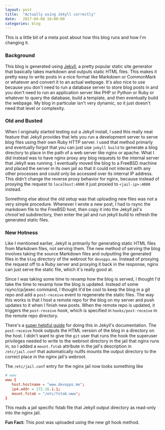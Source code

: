 ```yaml
---
layout: post
title:  "Actually using Jekyll correctly"
date:   2017-04-08 18:00:00
categories: blog
---
```


This is a little bit of a meta post about how this blog runs and how I'm changing it.

### Background

This blog is generated using [Jekyll](https://jekyllrb.com), a pretty popular static site generator that basically takes markdown and outputs static HTML files. This makes it pretty easy to write posts in a nice format like Markdown or CommonMark or whatever and convert it to an actual webpage. It's also nice to use because you don't need to run a database server to store blog posts in and you don't need to run an application server like PHP or Python or Ruby or whatever to query the database, build a template, and then eventually build the webpage. My blog in particular isn't very dynamic, so it just doesn't need that level or complexity.

### Old and Busted

When I originally started testing out a Jekyll install, I used this really neat feature that Jekyll provides that lets you run a development server to serve blog files using their own Ruby HTTP server. I used that method primarly and eventually forgot that you can just use `jekyll build` to generate a blog directory to place in the path of a web server like nginx or apache. What I did instead was to have nginx proxy any blog requests to the internal server that Jekyll was running. I eventually moved the blog to a FreeBSD machine and placed the server in its own jail so that it could not interact with any other processes and could only be accessed over its internal IP address. This didn't change the reverse proxy behavior for nginx, because instead of proxying the request to `localhost:4000` it just proxied to `<jail-ip>:4000` instead.

Something else about the old setup was that uploading new files was not a very simple procedure. Whenever I wrote a new post, I had to rsync the markdown file to the FreeBSD host, then copy it into the Jekyll jail's chroot'ed subdirectory, then enter the jail and run jekyll build to refresh the generated static files.

### New Hotness

Like I mentioned earlier, Jekyll is primarily for generating static HTML files from Markdown files, not serving them. The new method of serving the blog involves taking the source Markdown files and outputting the generated files in the `blog` directory of the webroot for `devopps.me`. Instead of proxying the request off to a Ruby server and proxying it back in the response, nginx can just serve the static file, which it's really good at.

Since I was taking some time to revamp how the blog is served, I thought I'd take the time to revamp how the blog is updated. Instead of some rsync/cp/jexec command, I thought it'd be cool to keep the blog in a git repo and add a `post-receive` event to regenerate the static files. The way this works is that I host a remote repo for the blog on my server and push updates to it when I finish new posts. When the remote repo is updated, it triggers the `post-receive` hook, which is specified in `hooks/post-receive` in the remote repo directory.

There's a [super helpful guide](https://jekyllrb.com/docs/deployment-methods/#git-post-receive-hook) for doing this in Jekyll's documentation. The `post-receive` hook outputs the HTML version of the blog in a directory on the host. I didn't want to give the `git` user that runs the hook the superuser privileges needed to write to the webroot directory in the jail that nginx runs in, so I added a `mount.fstab` attribute in the jail's description in `/etc/jail.conf` that automatically nullfs mounts the output directory to the correct place in the nginx jail's webroot.

The `/etc/jail.conf` entry for the nginx jail now looks something like

~~~ conf
# www
www {
   host.hostname = "www.devopps.me";
   ip4.addr = 172.16.1.1;
   mount.fstab = "/etc/fstab.www";
}
~~~

This reads a jail specific fstab file that Jekyll output directory as read-only into the nginx jail.

**Fun Fact:** This post was uploaded using the new git hook method.
